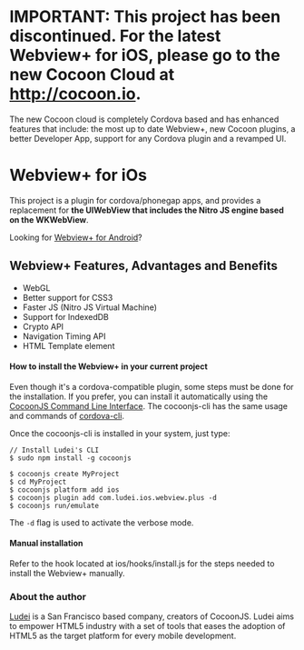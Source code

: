 # IMPORTANT: This project has been discontinued. For the latest Webview+ for iOS, please go to the new Cocoon Cloud at http://cocoon.io. 
The new Cocoon cloud is completely Cordova based and has enhanced features that include: the most up to date Webview+, new Cocoon plugins, a better Developer App, support for any Cordova plugin and a revamped UI.

# Webview+ for iOs #

This project is a plugin for cordova/phonegap apps, and provides a replacement for **the UIWebView that includes the Nitro JS engine based on the WKWebView**.

Looking for [Webview+ for Android](https://github.com/ludei/webview-plus)?

## Webview+ Features, Advantages and Benefits  ##

* WebGL
* Better support for CSS3
* Faster JS (Nitro JS Virtual Machine)
* Support for IndexedDB 
* Crypto API
* Navigation Timing API
* HTML Template element

#### How to install the Webview+ in your current project ####

Even though it's a cordova-compatible plugin, some steps must be done for the installation. If you prefer, you can install it automatically using the [CocoonJS Command Line Interface](https://github.com/ludei/cocoonjs-cli). The cocoonjs-cli has the same usage and commands of [cordova-cli](https://github.com/apache/cordova-cli#project-commands).

Once the cocoonjs-cli is installed in your system, just type:

```
// Install Ludei's CLI
$ sudo npm install -g cocoonjs

$ cocoonjs create MyProject
$ cd MyProject
$ cocoonjs platform add ios
$ cocoonjs plugin add com.ludei.ios.webview.plus -d
$ cocoonjs run/emulate
```

The `-d` flag is used to activate the verbose mode.

#### Manual installation  ####

Refer to the hook located at ios/hooks/install.js for the steps needed to install the Webview+ manually.

### About the author ###

[Ludei](http://www.ludei.com) is a San Francisco based company, creators of CocoonJS. Ludei aims to empower HTML5 industry with a set of tools that eases the adoption of HTML5 as the target platform for every mobile development.
